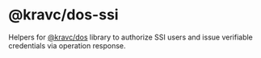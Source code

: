 # @kravc/dos-ssi

Helpers for [@kravc/dos](http://github.com/alexkravets/dos) library to
authorize SSI users and issue verifiable credentials via operation response.
